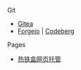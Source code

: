 
Git
- [Gitea](https://docs.gitea.com/zh-cn/)
- [Forgejo](https://forgejo.org/) | [Codeberg](https://codeberg.org/)

Pages
- [热铁盒网页托管](https://host.retiehe.com/)